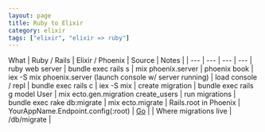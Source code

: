 ```yaml
---
layout: page
title: Ruby to Elixir
category: elixir
tags: ["elixir", "elixir => ruby"]
---
```



What | Ruby / Rails | Elixir / Phoenix | Source | Notes |
| --- | --- | --- | --- |
ruby web server | bundle exec rails s | mix phoenix.server | phoenix book | iex -S mix phoenix.server (launch console w/ server running) |
load console / repl | bundle exec rails c | iex -S mix |
create migration | bundle exec rails g model User | mix ecto.gen.migration create_users | 
run migrations | bundle exec rake db:migrate | mix ecto.migrate | 
Rails.root in Phoenix | YourAppName.Endpoint.config(:root) | [Go](http://ugisozols.com/rails-root-equivalent-in-phoenix/) | |
Where migrations live | /db/migrate | 
